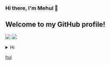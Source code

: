 ### Hi there, I'm Mehul 👋
## Welcome to my GitHub profile!
    

![](https://github-readme-streak-stats.herokuapp.com?user=Mehul2203&theme=elegant)
![](https://github-readme-stats.vercel.app/api?username=Mehul2203&show_icons=true&theme=tokyonight)



<details>
<summary>Hi</summary>
[](https://github-readme-streak-stats.herokuapp.com?user=Mehul2203&theme=elegant)
[](https://github-readme-stats.vercel.app/api?username=Mehul2203&show_icons=true&theme=tokyonight)
</details>    

<a href="https://github-readme-streak-stats.herokuapp.com?user=Mehul2203&theme=elegant">hui</a>

